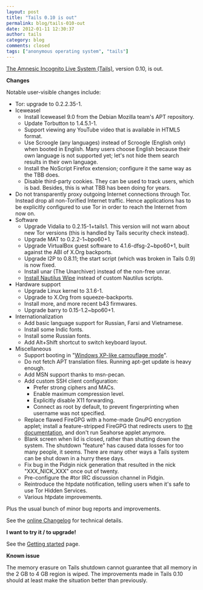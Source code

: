 ```yaml
---
layout: post
title: "Tails 0.10 is out"
permalink: blog/tails-010-out
date: 2012-01-11 12:30:37
author: tails
category: blog
comments: closed
tags: ["anonymous operating system", "tails"]
---
```


[The Amnesic Incognito Live System (Tails)](https://tails.boum.org/), version 0.10, is out.

**Changes**

Notable user-visible changes include:

-   Tor: upgrade to 0.2.2.35-1.
-   Iceweasel
    -   Install Iceweasel 9.0 from the Debian Mozilla team's APT repository.
    -   Update Torbutton to 1.4.5.1-1.
    -   Support viewing any YouTube video that is available in HTML5 format.
    -   Use Scroogle (any languages) instead of Scroogle (English only) when booted in English. Many users choose English because their own language is not supported yet; let's not hide them search results in their own language.
    -   Install the NoScript Firefox extension; configure it the same way as the TBB does.
    -   Disable third-party cookies. They can be used to track users, which is bad. Besides, this is what TBB has been doing for years.
-   Do not transparently proxy outgoing Internet connections through Tor. Instead drop all non-Torified Internet traffic. Hence applications has to be explicitly configured to use Tor in order to reach the Internet from now on.
-   Software
    -   Upgrade Vidalia to 0.2.15-1+tails1. This version will not warn about new Tor versions (this is handled by Tails security check instead).
    -   Upgrade MAT to 0.2.2-1\~bpo60+1.
    -   Upgrade VirtualBox guest software to 4.1.6-dfsg-2\~bpo60+1, built against the ABI of X.Org backports.
    -   Upgrade I2P to 0.8.11; the start script (which was broken in Tails 0.9) is now fixed.
    -   Install unar (The Unarchiver) instead of the non-free unrar.
    -   [Install Nautilus Wipe](https://tails.boum.org/doc/encryption_and_privacy/secure_deletion/) instead of custom Nautilus scripts.
-   Hardware support
    -   Upgrade Linux kernel to 3.1.6-1.
    -   Upgrade to X.Org from squeeze-backports.
    -   Install more, and more recent b43 firmwares.
    -   Upgrade barry to 0.15-1.2\~bpo60+1.
-   Internationalization
    -   Add basic language support for Russian, Farsi and Vietnamese.
    -   Install some Indic fonts.
    -   Install some Russian fonts.
    -   Add Alt+Shift shortcut to switch keyboard layout.
-   Miscellaneous
    -   Support booting in "[Windows XP-like camouflage mode](https://tails.boum.org/doc/first_steps/windows_theme/)".
    -   Do not fetch APT translation files. Running apt-get update is heavy enough.
    -   Add MSN support thanks to msn-pecan.
    -   Add custom SSH client configuration:
        -   Prefer strong ciphers and MACs.
        -   Enable maximum compression level.
        -   Explicitly disable X11 forwarding.
        -   Connect as root by default, to prevent fingerprinting when username was not specified.
    -   Replace flawed FireGPG with a home-made GnuPG encryption applet; install a feature-stripped FireGPG that redirects users to [the documentation](https://tails.boum.org/doc/encryption_and_privacy/FireGPG_susceptible_to_devastating_attacks/), and don't run Seahorse applet anymore.
    -   Blank screen when lid is closed, rather than shutting down the system. The shutdown "feature" has caused data losses for too many people, it seems. There are many other ways a Tails system can be shut down in a hurry these days.
    -   Fix bug in the Pidgin nick generation that resulted in the nick "XXX\_NICK\_XXX" once out of twenty.
    -   Pre-configure the \#tor IRC discussion channel in Pidgin.
    -   Reintroduce the htpdate notification, telling users when it's safe to use Tor Hidden Services.
    -   Various htpdate improvements.

Plus the usual bunch of minor bug reports and improvements.

See the [online Changelog](http://git.immerda.ch/?p=amnesia.git;a=blob_plain;f=debian/changelog;hb=refs/tags/0.10) for technical details.

**I want to try it / to upgrade!**

See the [Getting started](https://tails.boum.org/getting_started/) page.

**Known issue**

The memory erasure on Tails shutdown cannot guarantee that all memory in the 2 GB to 4 GB region is wiped. The improvements made in Tails 0.10 should at least make the situation better than previously.
